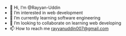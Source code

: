 - 👋 Hi, I’m @Rayyan-Uddin
- 👀 I’m interested in web development
- 🌱 I’m currently learning software engineering
- 💞️ I’m looking to collaborate on learning web developing
- 📫 How to reach me rayyanuddin007@gmail.com

<!---
Rayyan-Uddin/Rayyan-Uddin is a ✨ special ✨ repository because its `README.md` (this file) appears on your GitHub profile.
You can click the Preview link to take a look at your changes.
--->
